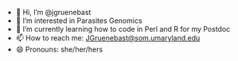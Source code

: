 - 👋 Hi, I’m @jgruenebast
- 👀 I’m interested in Parasites Genomics
- 🌱 I’m currently learning how to code in Perl and R for my Postdoc
- 📫 How to reach me: JGruenebast@som.umaryland.edu
- 😄 Pronouns: she/her/hers

<!---
jgruenebast/jgruenebast is a ✨ special ✨ repository because its `README.md` (this file) appears on your GitHub profile.
You can click the Preview link to take a look at your changes.
--->
